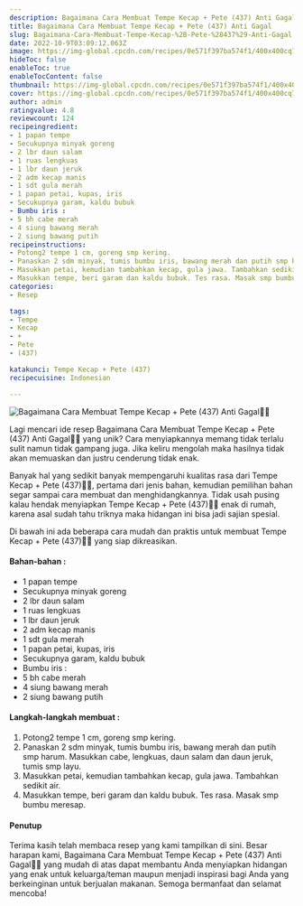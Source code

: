 ```yaml
---
description: Bagaimana Cara Membuat Tempe Kecap + Pete (437) Anti Gagal"
title: Bagaimana Cara Membuat Tempe Kecap + Pete (437) Anti Gagal
slug: Bagaimana-Cara-Membuat-Tempe-Kecap-%2B-Pete-%28437%29-Anti-Gagal
date: 2022-10-9T03:09:12.063Z
image: https://img-global.cpcdn.com/recipes/0e571f397ba574f1/400x400cq70/photo.jpg
hideToc: false
enableToc: true
enableTocContent: false
thumbnail: https://img-global.cpcdn.com/recipes/0e571f397ba574f1/400x400cq70/photo.jpg
cover: https://img-global.cpcdn.com/recipes/0e571f397ba574f1/400x400cq70/photo.jpg
author: admin
ratingvalue: 4.8
reviewcount: 124
recipeingredient:
- 1 papan tempe
- Secukupnya minyak goreng
- 2 lbr daun salam
- 1 ruas lengkuas
- 1 lbr daun jeruk
- 2 adm kecap manis
- 1 sdt gula merah
- 1 papan petai, kupas, iris
- Secukupnya garam, kaldu bubuk
- Bumbu iris :
- 5 bh cabe merah
- 4 siung bawang merah
- 2 siung bawang putih
recipeinstructions:
- Potong2 tempe 1 cm, goreng smp kering.
- Panaskan 2 sdm minyak, tumis bumbu iris, bawang merah dan putih smp harum. Masukkan cabe, lengkuas, daun salam dan daun jeruk, tumis smp layu.
- Masukkan petai, kemudian tambahkan kecap, gula jawa. Tambahkan sedikit air.
- Masukkan tempe, beri garam dan kaldu bubuk. Tes rasa. Masak smp bumbu meresap.
categories:
- Resep

tags:
- Tempe
- Kecap
- +
- Pete
- (437)

katakunci: Tempe Kecap + Pete (437)
recipecuisine: Indonesian

---
```


![Bagaimana Cara Membuat Tempe Kecap + Pete (437) Anti Gagal👩‍🍳](https://img-global.cpcdn.com/recipes/0e571f397ba574f1/400x400cq70/photo.jpg)

Lagi mencari ide resep Bagaimana Cara Membuat Tempe Kecap + Pete (437) Anti Gagal👩‍🍳 yang unik? Cara menyiapkannya memang tidak terlalu sulit namun tidak gampang juga. Jika keliru mengolah maka hasilnya tidak akan memuaskan dan justru cenderung tidak enak.

Banyak hal yang sedikit banyak mempengaruhi kualitas rasa dari Tempe Kecap + Pete (437)👩‍🍳, pertama dari jenis bahan, kemudian pemilihan bahan segar sampai cara membuat dan menghidangkannya. Tidak usah pusing kalau hendak menyiapkan Tempe Kecap + Pete (437)👩‍🍳 enak di rumah, karena asal sudah tahu triknya maka hidangan ini bisa jadi sajian spesial.

Di bawah ini ada beberapa cara mudah dan praktis untuk membuat Tempe Kecap + Pete (437)👩‍🍳 yang siap dikreasikan.

<!--inarticleads1-->

#### Bahan-bahan :

- 1 papan tempe
- Secukupnya minyak goreng
- 2 lbr daun salam
- 1 ruas lengkuas
- 1 lbr daun jeruk
- 2 adm kecap manis
- 1 sdt gula merah
- 1 papan petai, kupas, iris
- Secukupnya garam, kaldu bubuk
- Bumbu iris :
- 5 bh cabe merah
- 4 siung bawang merah
- 2 siung bawang putih

<!--inarticleads2-->

#### Langkah-langkah membuat :

1. Potong2 tempe 1 cm, goreng smp kering.
1. Panaskan 2 sdm minyak, tumis bumbu iris, bawang merah dan putih smp harum. Masukkan cabe, lengkuas, daun salam dan daun jeruk, tumis smp layu.
1. Masukkan petai, kemudian tambahkan kecap, gula jawa. Tambahkan sedikit air.
1. Masukkan tempe, beri garam dan kaldu bubuk. Tes rasa. Masak smp bumbu meresap.

#### Penutup

Terima kasih telah membaca resep yang kami tampilkan di sini. Besar harapan kami, Bagaimana Cara Membuat Tempe Kecap + Pete (437) Anti Gagal👩‍🍳 yang mudah di atas dapat membantu Anda menyiapkan hidangan yang enak untuk keluarga/teman maupun menjadi inspirasi bagi Anda yang berkeinginan untuk berjualan makanan. Semoga bermanfaat dan selamat mencoba!